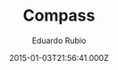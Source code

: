 ---
title: Compass
github: https://github.com/excentris/compass
demo: https://excentris.github.io/compass/
author: Eduardo Rubio
ssg:
  - Jekyll
cms:
  - No Cms
date: 2015-01-03T21:56:41.000Z
description: The Jekyll theme for your personal landing page.
stale: true
---